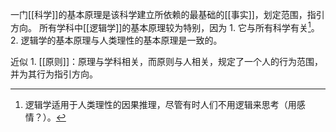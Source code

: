 一门[[科学]]的基本原理是该科学建立所依赖的最基础的[[事实]]，划定范围，指引方向。
所有学科中[[逻辑学]]的基本原理较为特别，因为
	1. 它与所有科学有关[^1]。
	2. 逻辑学的基本原理与人类理性的基本原理是一致的。

近似
	1. [[原则]]：原理与学科相关，而原则与人相关，规定了一个人的行为范围，并为其行为指引方向。

[^1]: 逻辑学适用于人类理性的因果推理，尽管有时人们不用逻辑来思考（用感情？）。